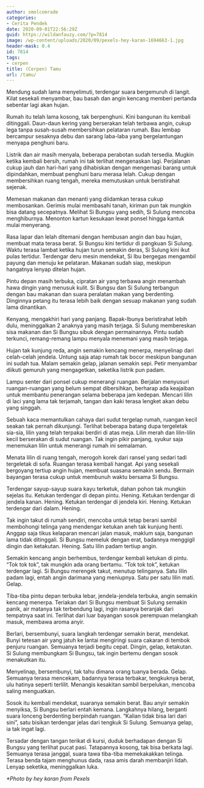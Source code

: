 ```yaml
---
author: smolcomrade
categories:
- Cerita Pendek
date: 2020-09-01T22:56:29Z
guid: https://wildanfauzy.com/?p=7814
image: /wp-content/uploads/2020/09/pexels-hey-karan-1694663-1.jpg
header-mask: 0.4
id: 7814
tags:
- cerpen
title: (Cerpen) Tamu
url: /tamu/
---
```


Mendung sudah lama menyelimuti, terdengar suara bergemuruh di langit. Kilat sesekali menyambar, bau basah dan angin kencang memberi pertanda sebentar lagi akan hujan.

Rumah itu telah lama kosong, tak berpenghuni. Kini bangunan itu kembali ditinggali. Daun-daun kering yang berserakan telah terbawa angin, cukup lega tanpa susah-susah membersihkan pelataran rumah. Bau lembap bercampur sesaknya debu dan sarang laba-laba yang bergelantungan menyapa penghuni baru.

Listrik dan air masih menyala, beberapa perabotan sudah tersedia. Mugkin ketika kembali bersih, rumah ini tak terlihat mengenaskan lagi. Perjalanan cukup jauh dan hari-hari yang dihabiskan dengan mengemasi barang untuk dipindahkan, membuat penghuni baru merasa lelah. Cukup dengan membersihkan ruang tengah, mereka memutuskan untuk beristirahat sejenak.

Memesan makanan dan menanti yang diidamkan terasa cukup membosankan. Gerimis mulai membasahi tanah, kiriman pun tak mungkin bisa datang secepatnya. Melihat Si Bungsu yang sedih, Si Sulung mencoba menghiburnya. Menonton kartun kesukaan lewat ponsel hingga kantuk mulai menyerang.

Rasa lapar dan lelah ditemani dengan hembusan angin dan bau hujan, membuat mata terasa berat. Si Bungsu kini tertidur di pangkuan Si Sulung. Waktu terasa lambat ketika hujan turun semakin deras, Si Sulung kini ikut pulas tertidur. Terdengar deru mesin mendekat, Si Ibu bergegas mengambil payung dan menuju ke pelataran. Makanan sudah siap, meskipun hangatnya lenyap ditelan hujan.

Pintu depan masih terbuka, cipratan air yang terbawa angin menambah hawa dingin yang menusuk kulit. Si Bungsu dan Si Sulung terbangun dengan bau makanan dan suara peralatan makan yang berdenting. Dinginnya petang itu terasa lebih baik dengan sesuap makanan yang sudah lama dinantikan.

Kenyang, mengakhiri hari yang panjang. Bapak-Ibunya beristirahat lebih dulu, meninggalkan 2 anaknya yang masih terjaga. Si Sulung membereskan sisa makanan dan Si Bungsu sibuk dengan permainannya. Pintu sudah terkunci, remang-remang lampu menyala menemani yang masih terjaga.

Hujan tak kunjung reda, angin semakin kencang menerpa, menyelinap dari celah-celah jendela. Untung saja atap rumah tak bocor meskipun bangunan ini sudah tua. Malam semakin gelap, jalanan semakin sepi. Petir menyambar diikuti gemuruh yang mengagetkan, seketika listrik pun padam.

Lampu senter dari ponsel cukup menerangi ruangan. Berjalan menyusuri ruangan-ruangan yang belum sempat dibersihkan, berharap ada keajaiban untuk membantu penerangan selama beberapa jam kedepan. Mencari lilin di laci yang lama tak terjamah, tangan dan kaki terasa lengket akan debu yang singgah. 

Sebuah kaca memantulkan cahaya dari sudut tergelap rumah, ruangan kecil seakan tak pernah dikunjungi. Terlihat beberapa batang dupa tergeletak sia-sia, lilin yang telah terpakai berdiri di atas meja. Lilin merah dan lilin-lilin kecil berserakan di sudut ruangan. Tak ingin pikir panjang, syukur saja menemukan lilin untuk menerangi rumah ini semalaman.

Menata lilin di ruang tengah, merogoh korek dari ransel yang sedari tadi tergeletak di sofa. Ruangan terasa kembali hangat. Api yang sesekali bergoyang tertiup angin hujan, membuat suasana semakin sendu. Bermain bayangan terasa cukup untuk membunuh waktu bersama Si Bungsu.

Terdengar sayup-sayup suara kayu terketuk, dahan pohon tak mungkin sejelas itu. Ketukan terdengar di depan pintu. Hening. Ketukan terdengar di jendela kanan. Hening. Ketukan terdengar di jendela kiri. Hening. Ketukan terdengar dari dalam. Hening.

Tak ingin takut di rumah sendiri, mencoba untuk tetap berani sambil membohongi telinga yang mendengar ketukan aneh tak kunjung henti. Anggap saja tikus kelaparan mencari jalan masuk, maklum saja, bangunan lama tidak ditinggali. Si Bungsu memeluk dengan erat, badannya menggigil dingin dan ketakutan. Hening. Satu lilin padam tertiup angin.

Semakin kencang angin berhembus, terdengar kembali ketukan di pintu. &#8220;Tok tok tok&#8221;, tak mungkin ada orang bertamu. &#8220;Tok tok tok&#8221;, ketukan terdengar lagi. Si Bungsu merengek takut, menutup telinganya. Satu lilin padam lagi, entah angin darimana yang meniupnya. Satu per satu lilin mati. Gelap. 

Tiba-tiba pintu depan terbuka lebar, jendela-jendela terbuka, angin semakin kencang menerpa. Teriakan dari Si Bungsu membuat Si Sulung semakin panik, air matanya tak terbendung lagi, ingin rasanya beranjak dari tempatnya saat ini. Terlihat dari luar bayangan sosok perempuan melangkah masuk, membawa aroma anyir.

Berlari, bersembunyi, suara langkah terdengar semakin berat, mendekat. Bunyi tetesan air yang jatuh ke lantai mengiringi suara cakaran di tembok penjuru ruangan. Semuanya terjadi begitu cepat. Dingin, gelap, ketakutan. Si Sulung membungkam Si Bungsu, tak ingin bertemu dengan sosok menakutkan itu.

Menyelinap, bersembunyi, tak tahu dimana orang tuanya berada. Gelap. Semuanya terasa mencekam, badannya terasa terbakar, tengkuknya berat, ulu hatinya seperti terlilit. Menangis kesakitan sambil berpelukan, mencoba saling menguatkan.

Sosok itu kembali mendekat, suaranya semakin berat. Bau anyir semakin menyiksa, Si Bungsu berlari entah kemana. Langkahnya hilang, berganti suara lonceng berdenting berpindah ruangan. &#8220;Kalian tidak bisa lari dari sini&#8221;, satu bisikan terdengar jelas dari tengkuk Si Sulung. Semuanya gelap, ia tak ingat lagi.

Tersadar dengan tangan terikat di kursi, duduk berhadapan dengan Si Bungsu yang terlihat pucat pasi. Tatapannya kosong, tak bisa berkata lagi. Semuanya terasa janggal, suara tawa tiba-tiba memekakakkan telinga. Terasa benda tajam menghunus dada, rasa amis darah membanjiri lidah. Lenyap seketika, meninggalkan luka.

_*Photo by hey karan from Pexels_